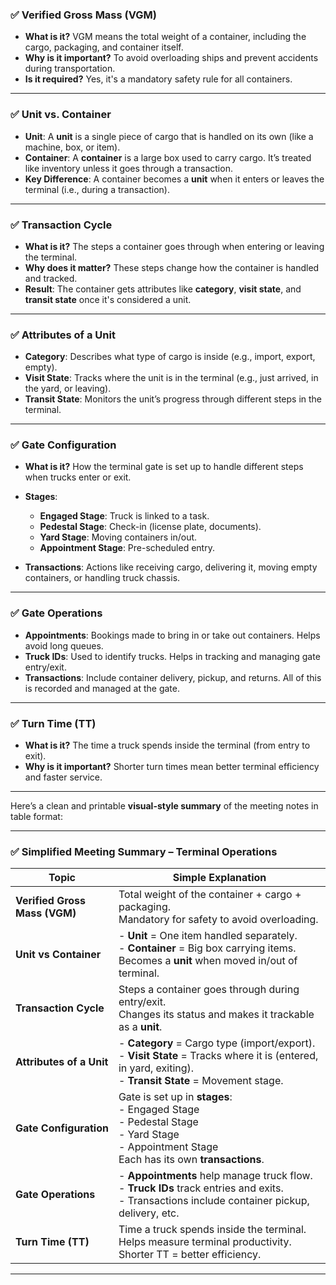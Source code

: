 ### ✅ **Verified Gross Mass (VGM)**

* **What is it?**
  VGM means the total weight of a container, including the cargo, packaging, and container itself.
* **Why is it important?**
  To avoid overloading ships and prevent accidents during transportation.
* **Is it required?**
  Yes, it's a mandatory safety rule for all containers.

---

### ✅ **Unit vs. Container**

* **Unit**:
  A **unit** is a single piece of cargo that is handled on its own (like a machine, box, or item).
* **Container**:
  A **container** is a large box used to carry cargo. It’s treated like inventory unless it goes through a transaction.
* **Key Difference**:
  A container becomes a **unit** when it enters or leaves the terminal (i.e., during a transaction).

---

### ✅ **Transaction Cycle**

* **What is it?**
  The steps a container goes through when entering or leaving the terminal.
* **Why does it matter?**
  These steps change how the container is handled and tracked.
* **Result**:
  The container gets attributes like **category**, **visit state**, and **transit state** once it's considered a unit.

---

### ✅ **Attributes of a Unit**

* **Category**:
  Describes what type of cargo is inside (e.g., import, export, empty).
* **Visit State**:
  Tracks where the unit is in the terminal (e.g., just arrived, in the yard, or leaving).
* **Transit State**:
  Monitors the unit’s progress through different steps in the terminal.

---

### ✅ **Gate Configuration**

* **What is it?**
  How the terminal gate is set up to handle different steps when trucks enter or exit.
* **Stages**:

  * **Engaged Stage**: Truck is linked to a task.
  * **Pedestal Stage**: Check-in (license plate, documents).
  * **Yard Stage**: Moving containers in/out.
  * **Appointment Stage**: Pre-scheduled entry.
* **Transactions**:
  Actions like receiving cargo, delivering it, moving empty containers, or handling truck chassis.

---

### ✅ **Gate Operations**

* **Appointments**:
  Bookings made to bring in or take out containers. Helps avoid long queues.
* **Truck IDs**:
  Used to identify trucks. Helps in tracking and managing gate entry/exit.
* **Transactions**:
  Include container delivery, pickup, and returns. All of this is recorded and managed at the gate.

---

### ✅ **Turn Time (TT)**

* **What is it?**
  The time a truck spends inside the terminal (from entry to exit).
* **Why is it important?**
  Shorter turn times mean better terminal efficiency and faster service.

---

Here’s a clean and printable **visual-style summary** of the meeting notes in table format:

---

### ✅ **Simplified Meeting Summary – Terminal Operations**

| **Topic**                     | **Simple Explanation**                                                                                                                                           |
| ----------------------------- | ---------------------------------------------------------------------------------------------------------------------------------------------------------------- |
| **Verified Gross Mass (VGM)** | Total weight of the container + cargo + packaging. <br> Mandatory for safety to avoid overloading.                                                               |
| **Unit vs Container**         | - **Unit** = One item handled separately. <br> - **Container** = Big box carrying items. Becomes a **unit** when moved in/out of terminal.                       |
| **Transaction Cycle**         | Steps a container goes through during entry/exit. <br> Changes its status and makes it trackable as a **unit**.                                                  |
| **Attributes of a Unit**      | - **Category** = Cargo type (import/export). <br> - **Visit State** = Tracks where it is (entered, in yard, exiting). <br> - **Transit State** = Movement stage. |
| **Gate Configuration**        | Gate is set up in **stages**: <br> - Engaged Stage <br> - Pedestal Stage <br> - Yard Stage <br> - Appointment Stage <br> Each has its own **transactions**.      |
| **Gate Operations**           | - **Appointments** help manage truck flow. <br> - **Truck IDs** track entries and exits. <br> - Transactions include container pickup, delivery, etc.            |
| **Turn Time (TT)**            | Time a truck spends inside the terminal. <br> Helps measure terminal productivity. Shorter TT = better efficiency.                                               |

---
